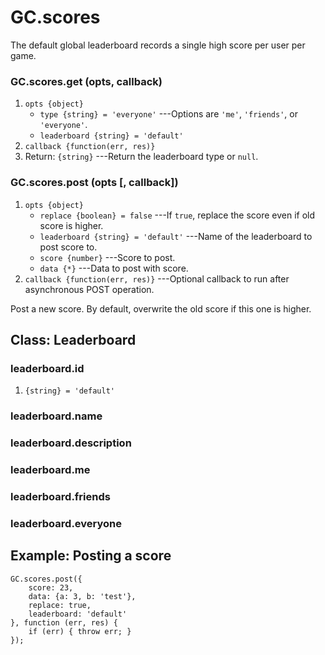 # GC.scores

The default global leaderboard records a single high score
per user per game.

### GC.scores.get (opts, callback)
1. `opts {object}`
	* `type {string} = 'everyone'` ---Options are `'me'`, `'friends'`, or `'everyone'`.
	* `leaderboard {string} = 'default'`
2. `callback {function(err, res)}`
3. Return: `{string}` ---Return the leaderboard type or `null`.

### GC.scores.post (opts [, callback])
1. `opts {object}`
	* `replace {boolean} = false` ---If `true`, replace the score even if old score is higher.
	* `leaderboard {string} = 'default'` ---Name of the leaderboard to post score to.
	* `score {number}` ---Score to post.
	* `data {*}` ---Data to post with score.
2. `callback {function(err, res)}` ---Optional callback to run after asynchronous POST operation.

Post a new score. By default, overwrite the old score if
this one is higher.


## Class: Leaderboard

### leaderboard.id
1. `{string} = 'default'`

### leaderboard.name

### leaderboard.description

### leaderboard.me

### leaderboard.friends

### leaderboard.everyone


## Example: Posting a score

~~~
GC.scores.post({
	score: 23,
	data: {a: 3, b: 'test'},
	replace: true,
	leaderboard: 'default'
}, function (err, res) {
	if (err) { throw err; }
});
~~~
